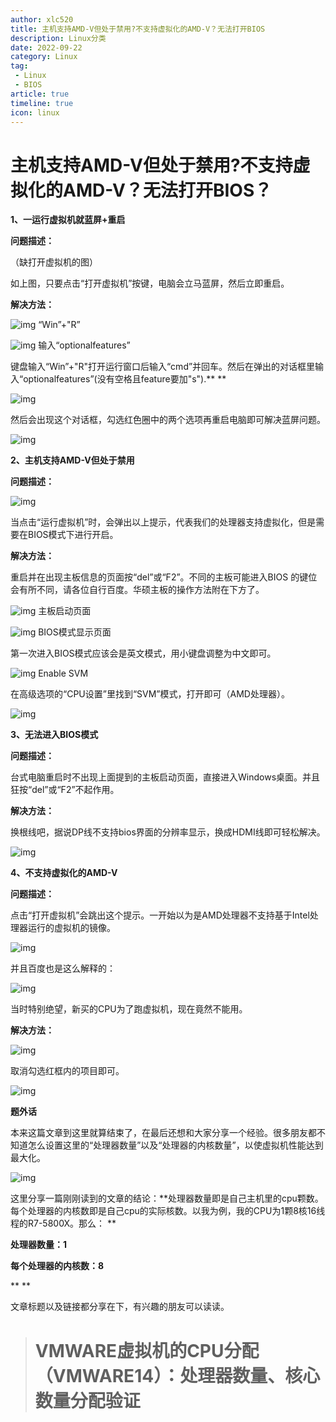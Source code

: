 ```yaml
---
author: xlc520
title: 主机支持AMD-V但处于禁用?不支持虚拟化的AMD-V？无法打开BIOS
description: Linux分类
date: 2022-09-22
category: Linux
tag: 
 - Linux
 - BIOS
article: true
timeline: true
icon: linux
---
```


# 主机支持AMD-V但处于禁用?不支持虚拟化的AMD-V？无法打开BIOS？

**1、一运行虚拟机就蓝屏+重启**

**问题描述：**

（缺打开虚拟机的图）

如上图，只要点击“打开虚拟机”按键，电脑会立马蓝屏，然后立即重启。

**解决方法：**

![img](https://bitbucket.org/xlc520/blogasset/raw/main/images3/31155b658f7ffedad509c8153584cb8caf1ed296.png@600w_351h_progressive.webp)
“Win”+"R”

![img](https://bitbucket.org/xlc520/blogasset/raw/main/images3/8b3fb1adef1e62862fee897a5857d774f5360113.png@942w_494h_progressive.webp)
输入“optionalfeatures”

键盘输入“Win”+"R"打开运行窗口后输入“cmd”并回车。然后在弹出的对话框里输入“optionalfeatures”(没有空格且feature要加"s").**
**

![img](https://bitbucket.org/xlc520/blogasset/raw/main/images3/ced2675bc4fdd19dea324a7b838d9f563541c8b5.png@644w_821h_progressive.webp)

然后会出现这个对话框，勾选红色圈中的两个选项再重启电脑即可解决蓝屏问题。

![img](https://bitbucket.org/xlc520/blogasset/raw/main/images3/4adb9255ada5b97061e610b682b8636764fe50ed.png@progressive.webp)

**2、主机支持AMD-V但处于禁用**

**问题描述：**

![img](https://bitbucket.org/xlc520/blogasset/raw/main/images3/05e01b833aac32143983890166841fbf66e796aa.png@567w_476h_progressive.webp)

当点击“运行虚拟机”时，会弹出以上提示，代表我们的处理器支持虚拟化，但是需要在BIOS模式下进行开启。

**解决方法：**

重启并在出现主板信息的页面按“del”或“F2”。不同的主板可能进入BIOS 的键位会有所不同，请各位自行百度。华硕主板的操作方法附在下方了。

![img](https://bitbucket.org/xlc520/blogasset/raw/main/images3/7f7a2ad3edc43a430850fe5a2733738ce0d00b26.jpg@942w_707h_progressive.webp)
主板启动页面

![img](https://bitbucket.org/xlc520/blogasset/raw/main/images3/2e2648c7d94f7a41aecf86b371842befa61d9256.jpg@942w_707h_progressive.webp)
BIOS模式显示页面

第一次进入BIOS模式应该会是英文模式，用小键盘调整为中文即可。

![img](https://bitbucket.org/xlc520/blogasset/raw/main/images3/ddb8447783c0455dd65b76ee5292cb3ef89784a3.jpg@942w_707h_progressive.webp)
Enable SVM

在高级选项的“CPU设置”里找到“SVM”模式，打开即可（AMD处理器）。

![img](https://bitbucket.org/xlc520/blogasset/raw/main/images3/4adb9255ada5b97061e610b682b8636764fe50ed.png@progressive.webp)

**3、无法进入BIOS模式**

**问题描述：**

台式电脑重启时不出现上面提到的主板启动页面，直接进入Windows桌面。并且狂按“del”或“F2”不起作用。

**解决方法：**

换根线吧，据说DP线不支持bios界面的分辨率显示，换成HDMI线即可轻松解决。

![img](https://bitbucket.org/xlc520/blogasset/raw/main/images3/4adb9255ada5b97061e610b682b8636764fe50ed.png@progressive.webp)

**4、不支持虚拟化的AMD-V**

**问题描述：**

点击“打开虚拟机”会跳出这个提示。一开始以为是AMD处理器不支持基于Intel处理器运行的虚拟机的镜像。

![img](https://bitbucket.org/xlc520/blogasset/raw/main/images3/3e9d74b2e146be802523608dd580b0dacd400fd5.png@606w_204h_progressive.webp)

并且百度也是这么解释的：

![img](https://bitbucket.org/xlc520/blogasset/raw/main/images3/641861f2fc1c0adf93fd14ef00e2b318646cdc77.png@942w_513h_progressive.webp)

当时特别绝望，新买的CPU为了跑虚拟机，现在竟然不能用。

**解决方法：**

![img](https://bitbucket.org/xlc520/blogasset/raw/main/images3/c7822a0813e7e30b38254a19ae31f3ae942e236b.png@942w_1026h_progressive.webp)

取消勾选红框内的项目即可。

![img](https://bitbucket.org/xlc520/blogasset/raw/main/images3/4adb9255ada5b97061e610b682b8636764fe50ed.png@progressive.webp)

**题外话**

本来这篇文章到这里就算结束了，在最后还想和大家分享一个经验。很多朋友都不知道怎么设置这里的“处理器数量”以及“处理器的内核数量”，以使虚拟机性能达到最大化。

![img](https://bitbucket.org/xlc520/blogasset/raw/main/images3/e5ef0fe620b0cf6ce3a7afd7cf8377cef30d1e7e.png@942w_350h_progressive.webp)

这里分享一篇刚刚读到的文章的结论：**处理器数量即是自己主机里的cpu颗数。每个处理器的内核数即是自己cpu的实际核数。以我为例，我的CPU为1颗8核16线程的R7-5800X。那么：
**

**处理器数量：1**

**每个处理器的内核数：8**

**
**

文章标题以及链接都分享在下，有兴趣的朋友可以读读。

> # VMWARE虚拟机的CPU分配（VMWARE14）：处理器数量、核心数量分配验证